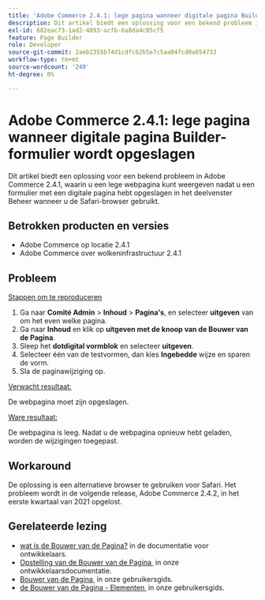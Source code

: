 ```yaml
---
title: 'Adobe Commerce 2.4.1: lege pagina wanneer digitale pagina Builder-formulier wordt opgeslagen'
description: Dit artikel biedt een oplossing voor een bekend probleem in Adobe Commerce 2.4.1, waarin u een lege webpagina kunt weergeven nadat u een formulier met een digitale pagina hebt opgeslagen in het deelvenster Beheer wanneer u de Safari-browser gebruikt.
exl-id: 682eac73-1ad2-4093-acfb-6a8da4c05cf5
feature: Page Builder
role: Developer
source-git-commit: 2aeb2355b74d1cdfc62b5e7c5aa04fcd0a654733
workflow-type: tm+mt
source-wordcount: '249'
ht-degree: 0%

---
```


# Adobe Commerce 2.4.1: lege pagina wanneer digitale pagina Builder-formulier wordt opgeslagen

Dit artikel biedt een oplossing voor een bekend probleem in Adobe Commerce 2.4.1, waarin u een lege webpagina kunt weergeven nadat u een formulier met een digitale pagina hebt opgeslagen in het deelvenster Beheer wanneer u de Safari-browser gebruikt.

## Betrokken producten en versies

* Adobe Commerce op locatie 2.4.1
* Adobe Commerce over wolkeninfrastructuur 2.4.1

## Probleem

<u> Stappen om te reproduceren </u>

1. Ga naar **Comité Admin** > **Inhoud** > **Pagina&#39;s**, en selecteer **uitgeven** van om het even welke pagina.
1. Ga naar **Inhoud** en klik op **uitgeven met de knoop van de Bouwer van de Pagina**.
1. Sleep het **dotdigital vormblok** en selecteer **uitgeven**.
1. Selecteer één van de testvormen, dan kies **Ingebedde** wijze en sparen de vorm.
1. Sla de paginawijziging op.

<u> Verwacht resultaat:</u>

De webpagina moet zijn opgeslagen.

<u> Ware resultaat:</u>

De webpagina is leeg. Nadat u de webpagina opnieuw hebt geladen, worden de wijzigingen toegepast.

## Workaround

De oplossing is een alternatieve browser te gebruiken voor Safari. Het probleem wordt in de volgende release, Adobe Commerce 2.4.2, in het eerste kwartaal van 2021 opgelost.

## Gerelateerde lezing

* [&#x200B; wat is de Bouwer van de Pagina?](https://developer.adobe.com/commerce/frontend-core/page-builder/) in de documentatie voor ontwikkelaars.
* [&#x200B; Opstelling van de Bouwer van de Pagina &#x200B;](https://experienceleague.adobe.com/docs/commerce-admin/page-builder/setup.html?lang=nl-NL) in onze ontwikkelaarsdocumentatie.
* [&#x200B; Bouwer van de Pagina &#x200B;](https://experienceleague.adobe.com/nl/docs/commerce-admin/page-builder/introduction) in onze gebruikersgids.
* [&#x200B; de Bouwer van de Pagina - Elementen &#x200B;](https://experienceleague.adobe.com/nl/docs/commerce-admin/page-builder/workspace#elements) in onze gebruikersgids.
